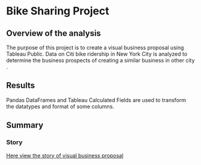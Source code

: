 # Bike Sharing Project
## Overview of the analysis
The purpose of this project is to create a visual business proposal using Tableau Public. Data on Citi bike ridership in New York City is analyzed to determine the business prospects of creating a similar business in other city . 

## Results
Pandas DataFrames and Tableau Calculated Fields are used to transform the datatypes and format of some columns.

## Summary



### Story 
[Here view the story of visual  business proposal](https://public.tableau.com/app/profile/nada4204/viz/StoryNYCCitibike/NYCCitibikeStory?publish=yes)

